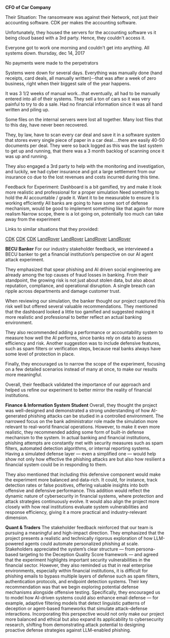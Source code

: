 **CFO of Car Company**

Their Situation: 
The ransomware was against their Network, not just their accounting software.  CDK per makes the accounting software.

Unfortunately, they housed the servers for the accounting software vs it being cloud based with a 3rd party.  Hence, they couldn't access it.

Everyone got to work one morning and couldn't get into anything.  All systems down.  thursday, dec 14, 2017

No payments were made to the perpetrators

Systems were down for several days.  Everything was manually done (hand receipts, card deals, all manually written)--that was after a week of zero business, right when their biggest sale of the year happens.

It was 3 1/2 weeks of manual work...that eventually, all had to be manually entered into all of their systems.  They sell a ton of cars so it was very painful to try to do a sale.  Had no financial information since it was all hand written and piling up.

Some files on the internal servers were lost all together.  Many lost files that to this day, have never been recovered.

They, by law, have to scan every car deal and save it in a software system that stores every single piece of paper in a car deal....there are easily 40-50 documents per deal.  They were so back logged as this was the last system to get up and running, that there was a 3 month backlog of scanning once it was up and running.

They also engaged a 3rd party to help with the monitoring and investigation, and luckily, we had cyber insurance and got a large settlement from our insurance co due to the lost revenues and costs incurred during this time. 

Feedback for Experiment:
Dashboard is a bit gamified, try and make it look more realistic and professional for a proper simulation
Need something to hold the AI accountable / grade it. Want it to be measurable to ensure it is working efficiently
All banks are going to have some sort of defense mechanism, would be good to implement something like that again for more realism
Narrow scope, there is a lot going on, potentially too much can take away from the experiment

Links to similar situations that they provided:

[CDK]((https://www.blackfog.com/cdk-global-ransomware-attack/))
[CDK]((https://edition.cnn.com/2024/07/11/business/cdk-hack-ransom-tweny-five-million-dollars))
[CDK](https://www.techtarget.com/whatis/feature/The-CDK-Global-outage-Explaining-how-it-happened)
[LandRover](https://www.theguardian.com/business/2025/sep/20/jaguar-land-rover-hack-factories-cybersecurity-jlr)
[LandRover]((https://www.bbc.com/news/articles/cwydxpdgx61o))
[LandRover](https://www.theguardian.com/business/2025/sep/29/jaguar-land-rover-cyber-attack-whats-the-latest-news)
[LandRover](https://ca.finance.yahoo.com/news/jaguar-land-rover-gets-2-170600052.html?guce_referrer=aHR0cHM6Ly93d3cuZ29vZ2xlLmNvbS8&guce_referrer_sig=AQAAAGfjaObTdLc3yhaB3xnXyBl-XmyrFF52TYVK1V_8_XUQgKzXv5TfXMGcZZoK2QTAhFjQSr3MhU3kRlL1sqazia8Payfi49d_nHvvDNPl3UFR-wP4-tNfdNiC0sJiZviffV7F3Tugo01yEA_5s0gn3URWphHma6CuftqcnRGPXYaq&guccounter=2)

**BECU Banker**
For our industry stakeholder feedback, we interviewed a BECU banker to get a financial institution’s perspective on our AI agent attack experiment.

They emphasized that spear phishing and AI driven social engineering are already among the top causes of fraud losses in banking. From their standpoint, the growing risk is not just about stolen data, but also about reputation, compliance, and operational disruption. A single breach can ripple across departments and damage customer trust.

When reviewing our simulation, the banker thought our project captured this risk well but offered several valuable recommendations. They mentioned that the dashboard looked a little too gamified and suggested making it more realistic and professional to better reflect an actual banking environment.

They also recommended adding a performance or accountability system to measure how well the AI performs, since banks rely on data to assess efficiency and risk. Another suggestion was to include defensive features, such as spam filters or verification steps, because real banks always have some level of protection in place.

Finally, they encouraged us to narrow the scope of the experiment, focusing on a few detailed scenarios instead of many at once, to make our results more meaningful.

Overall, their feedback validated the importance of our approach and helped us refine our experiment to better mirror the reality of financial institutions.

**Finance & Information System Student**
Overall, they thought the project was well-designed and demonstrated a strong understanding of how AI-generated phishing attacks can be studied in a controlled environment. The narrowed focus on the bank administrator role made the simulation more relevant to real-world financial operations. However, to make it even more realistic, they recommended adding some form of built-in defense mechanism to the system. In actual banking and financial institutions, phishing attempts are constantly met with security measures such as spam filters, automated detection algorithms, or internal reporting systems. Having a simulated defense layer — even a simplified one — would help show not only how effective the phishing attacks are but also how resilient a financial system could be in responding to them.

They also mentioned that including this defensive component would make the experiment more balanced and data-rich. It could, for instance, track detection rates or false positives, offering valuable insights into both offensive and defensive performance. This addition would reflect the dynamic nature of cybersecurity in financial systems, where protection and attack strategies continuously evolve. It would also align the project more closely with how real institutions evaluate system vulnerabilities and response efficiency, giving it a more practical and industry-relevant dimension.

**Quant & Traders**
The stakeholder feedback reinforced that our team is pursuing a meaningful and high-impact direction. They emphasized that the project presents a realistic and technically rigorous exploration of how LLM-powered agents could automate personalized phishing at scale. Stakeholders appreciated the system’s clear structure — from persona-based targeting to the Deception Quality Score framework — and agreed that the experiment highlights important security vulnerabilities in the financial sector. However, they also reminded us that in real enterprise environments, especially within financial institutions, it is difficult for phishing emails to bypass multiple layers of defense such as spam filters, authentication protocols, and endpoint detection systems. Their key recommendation was that we begin exploring potential defense mechanisms alongside offensive testing. Specifically, they encouraged us to model how AI-driven systems could also enhance email defense — for example, adaptive filtering models that detect linguistic patterns of deception or agent-based frameworks that simulate attack–defense interactions. Incorporating this perspective would not only make our project more balanced and ethical but also expand its applicability to cybersecurity research, shifting from demonstrating attack potential to designing proactive defense strategies against LLM-enabled phishing.
